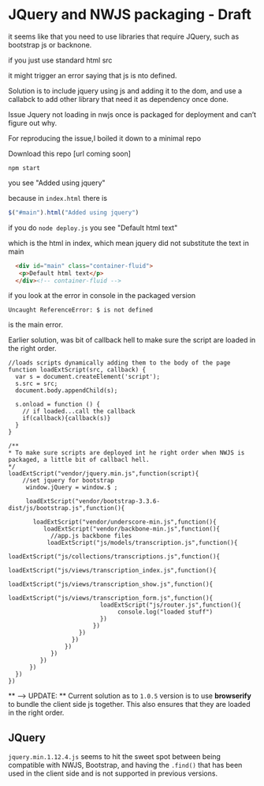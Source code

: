 # JQuery and NWJS packaging  - Draft

it seems like that you need to use libraries that require JQuery, such as bootstrap js or backnone. 

if you just use standard html src 

<!-- example  -->

it might trigger an error saying that js is nto defined. 

<!-- exmaple  -->


Solution is to include jquery using js and adding it to the dom, and use a callabck to add other library that need it as dependency once done. 


Issue 
Jquery not loading in nwjs once is packaged for deployment and can’t figure out why.

For reproducing the issue,I boiled it down to a minimal repo 

Download this repo [url coming soon]

`npm start `

you see "Added using jquery"

because in `index.html` there is 

```js
$("#main").html("Added using jquery")
```

if you do `node deploy.js`
you see "Default html text"

which is the html in index, which mean jquery did not substitute the text in main

```html
  <div id="main" class="container-fluid">
   <p>Default html text</p>
  </div><!-- container-fluid -->
```

if you look at the error in console in the packaged version 

```
Uncaught ReferenceError: $ is not defined
```

is the main error.


Earlier solution, was bit of callback hell to make sure the script are loaded in the right order.

```
//loads scripts dynamically adding them to the body of the page
function loadExtScript(src, callback) {
  var s = document.createElement('script');
  s.src = src;
  document.body.appendChild(s);

  s.onload = function () {
    // if loaded...call the callback
    if(callback){callback(s)}
  }
}

/**
* To make sure scripts are deployed int he right order when NWJS is packaged, a little bit of callbacl hell.
*/
loadExtScript("vendor/jquery.min.js",function(script){
    //set jquery for bootstrap 
     window.jQuery = window.$ ;
     
     loadExtScript("vendor/bootstrap-3.3.6-dist/js/bootstrap.js",function(){

       loadExtScript("vendor/underscore-min.js",function(){
          loadExtScript("vendor/backbone-min.js",function(){
            //app.js backbone files 
           loadExtScript("js/models/transcription.js",function(){
               loadExtScript("js/collections/transcriptions.js",function(){
                 loadExtScript("js/views/transcription_index.js",function(){
                     loadExtScript("js/views/transcription_show.js",function(){
                        loadExtScript("js/views/transcription_form.js",function(){
                          loadExtScript("js/router.js",function(){
                               console.log("loaded stuff")
                          }) 
                        }) 
                    }) 
                  }) 
                })
            })
         })
      })
  })
})
```

** --> UPDATE: ** Current solution as to `1.0.5` version is to use **browserify** to bundle the client side js together. This also ensures that they are loaded in the right order.

## JQuery 

`jquery.min.1.12.4.js` seems to hit the sweet spot between being compatible with NWJS, Bootstrap, and having the `.find()` that has been used in the client side and is not supported in previous versions.
